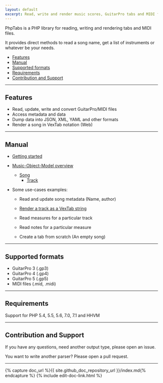 ```yaml
---
layout: default
excerpt: Read, write and render music scores, GuitarPro tabs and MIDI files.
---
```


PhpTabs is a PHP library for reading, writing and rendering tabs and MIDI files.

It provides direct methods to read a song name, get a list of instruments or whatever be your needs.

- [Features](#features)
- [Manual](#manual)
- [Supported formats](#supported-formats)
- [Requirements](#requirements)
- [Contribution and Support](#contribution-and-support)

------------------------------------------------------------------------

## Features

- Read, update, write and convert GuitarPro/MIDI files
- Access metadata and data
- Dump data into JSON, XML, YAML and other formats
- Render a song in VexTab notation (Web)

------------------------------------------------------------------------

## Manual

- [Getting started](/getting-started.html)

- [Music-Object-Model overview](/phptabs.html)
  - [Song](/music-song.html)
    - [Track](/music-track.html)

- Some use-cases examples:

  - Read and update song metadata (Name, author)

  - [Render a track as a VexTab string](/render-as-vextab.html)

  - Read measures for a particular track

  - Read notes for a particular measure

  - Create a tab from scratch (An empty song)

------------------------------------------------------------------------

## Supported formats

- GuitarPro 3 (.gp3)
- GuitarPro 4 (.gp4)
- GuitarPro 5 (.gp5)
- MIDI files (.mid, .midi)

------------------------------------------------------------------------

## Requirements

Support for PHP 5.4, 5.5, 5.6, 7.0, 7.1 and HHVM

------------------------------------------------------------------------

## Contribution and Support

If you have any questions, need another output type, please open an issue.

You want to write another parser? Please open a pull request.

------------------------------------------------------------------------

{% capture doc_url %}{{ site.github_doc_repository_url }}/index.md{% endcapture %}
{% include edit-doc-link.html %}
